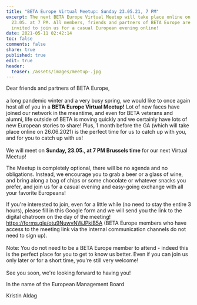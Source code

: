 ```yaml
---
title: "BETA Europe Virtual Meetup: Sunday 23.05.21, 7 PM"
excerpt: The next BETA Europe Virtual Meetup will take place online on Sunday,
  23.05. at 7 PM. All members, friends and partners of BETA Europe are kindly
  invited to join us for a casual European evening online!
date: 2021-05-11 02:42:14
toc: false
comments: false
share: true
published: true
edit: true
header:
  teaser: /assets/images/meetup-.jpg
---
```

Dear friends and partners of BETA Europe,\
\
a long pandemic winter and a very busy spring, we would like to once again host all of you in a **BETA Europe Virtual Meetup!** Lot of new faces have joined our network in the meantime, and even for BETA veterans and alumni, life outside of BETA is moving quickly and we certainly have lots of new European stories to share! Plus, 1 month before the GA (which will take place online on 26.06.2021) is the perfect time for us to catch up with you, and for you to catch up with us! \
\
We will meet on **Sunday, 23.05., at 7 PM Brussels time** for our next Virtual Meetup! 

The Meetup is completely optional, there will be no agenda and no obligations. Instead, we encourage you to grab a beer or a glass of wine, and bring along a bag of chips or some chocolate or whatever snacks you prefer, and join us for a casual evening and easy-going exchange with all your favorite Europeans! 

If you're interested to join, even for a little while (no need to stay the entire 3 hours), please fill in this Google form and we will send you the link to the digital chatroom on the day of the meeting! <https://forms.gle/otu9NuwvNWJPkiB5A> (BETA Europe members who have access to the meeting link via the internal communication channels do not need to sign up). \
\
Note: You do not need to be a BETA Europe member to attend - indeed this is the perfect place for you to get to know us better. Even if you can join us only later or for a short time, you're still very welcome! \
\
See you soon,  we're looking forward to having you!

In the name of the European Management Board

Kristin Aldag